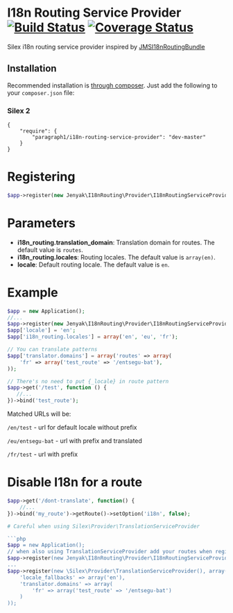 I18n Routing Service Provider  
[![Build Status](https://travis-ci.org/Paragraph1/I18nRoutingServiceProvider.svg?branch=master)](https://travis-ci.org/Paragraph1/I18nRoutingServiceProvider)
[![Coverage Status](https://coveralls.io/repos/github/Paragraph1/I18nRoutingServiceProvider/badge.svg?branch=master)](https://coveralls.io/github/Paragraph1/I18nRoutingServiceProvider?branch=master)
=============================

Silex i18n routing service provider inspired by [JMSI18nRoutingBundle](https://github.com/schmittjoh/JMSI18nRoutingBundle)

Installation
------------

Recommended installation is [through composer](http://getcomposer.org). Just add
the following to your `composer.json` file:
### Silex 2
    {
        "require": {
            "paragraph1/i18n-routing-service-provider": "dev-master"
        }
    }

# Registering

```php
$app->register(new Jenyak\I18nRouting\Provider\I18nRoutingServiceProvider());
```

# Parameters

* **i18n_routing.translation_domain**: Translation domain for routes. The default value is `routes`.
* **i18n_routing.locales**: Routing locales. The default value is `array(en)`.
* **locale**: Default routing locale. The default value is `en`.

# Example

```php
$app = new Application();
//...
$app->register(new Jenyak\I18nRouting\Provider\I18nRoutingServiceProvider());
$app['locale'] = 'en';
$app['i18n_routing.locales'] = array('en', 'eu', 'fr');

// You can translate patterns
$app['translator.domains'] = array('routes' => array(
    'fr' => array('test_route' => '/entsegu-bat'),
));

// There's no need to put {_locale} in route pattern
$app->get('/test', function () {
   //...
})->bind('test_route');
```
Matched URLs will be:

`/en/test` - url for default locale without prefix

`/eu/entsegu-bat` - url with prefix and translated

`/fr/test` - url with prefix

# Disable I18n for a route
```php
$app->get('/dont-translate', function() {
    //...
})->bind('my_route')->getRoute()->setOption('i18n', false);

# Careful when using Silex\Provider\TranslationServiceProvider

```php
$app = new Application();
// when also using TranslationServiceProvider add your routes when registering it:
$app->register(new Jenyak\I18nRouting\Provider\I18nRoutingServiceProvider());
...
$app->register(new \Silex\Provider\TranslationServiceProvider(), array(
    'locale_fallbacks' => array('en'),
    'translator.domains' => array(
        'fr' => array('test_route' => '/entsegu-bat')
    )
));
```

